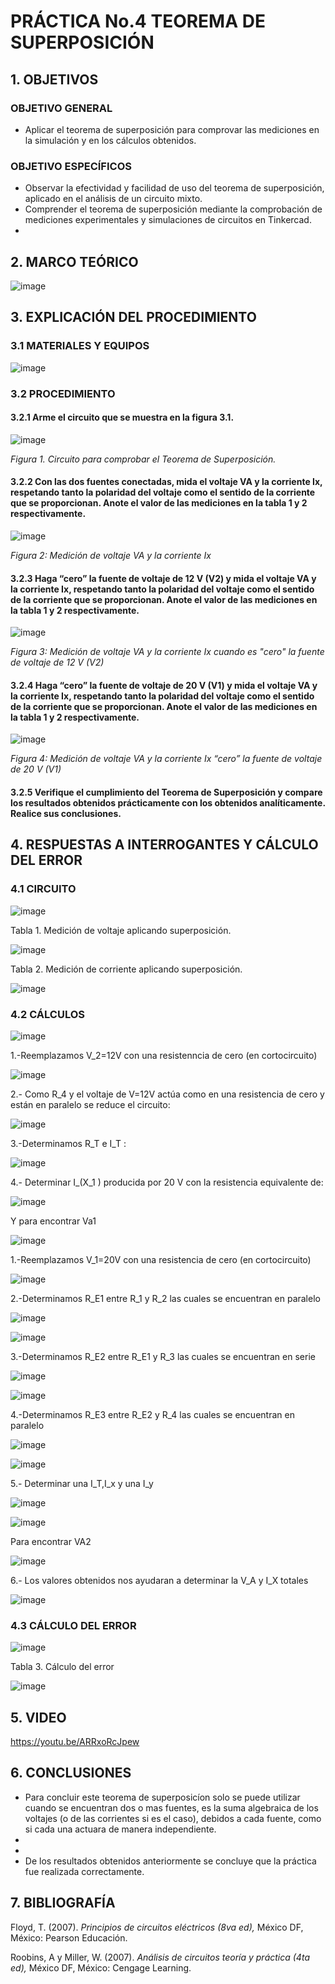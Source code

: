 # PRÁCTICA No.4 TEOREMA DE SUPERPOSICIÓN
## 1. OBJETIVOS
### OBJETIVO GENERAL
- Aplicar el teorema de superposición para comprovar las mediciones en la simulación y en los cálculos obtenidos.
### OBJETIVO ESPECÍFICOS
- Observar la efectividad y facilidad de uso del teorema de superposición, aplicado en el análisis de un circuito mixto.
- Comprender el teorema de superposición mediante la comprobación de mediciones experimentales y simulaciones de circuitos en Tinkercad.
- 
## 2. MARCO TEÓRICO

![image](https://user-images.githubusercontent.com/84431598/125533526-b476c643-3a4a-4a5d-950b-5636dce15984.png)

## 3. EXPLICACIÓN  DEL PROCEDIMIENTO
### 3.1 MATERIALES Y EQUIPOS

![image](https://user-images.githubusercontent.com/84431598/125513157-8a2612cc-f075-4cc8-b092-30a968eb07d5.png)

### 3.2 PROCEDIMIENTO
#### 3.2.1 Arme el circuito que se muestra en la figura 3.1.

![image](https://user-images.githubusercontent.com/84425276/125726840-d45993f8-b2fe-480d-9bfc-a53a183d380b.png)

   *Figura 1. Circuito para comprobar el Teorema de Superposición.*

#### 3.2.2 Con las dos fuentes conectadas, mida el voltaje VA y la corriente Ix, respetando tanto la polaridad del voltaje como el sentido de la corriente que se proporcionan. Anote el valor de las mediciones en la tabla 1 y 2 respectivamente.

![image](https://user-images.githubusercontent.com/84425276/125870436-66ad606d-13df-4a0a-b440-3d9de7420d80.png)

  *Figura 2: Medición de voltaje VA y la corriente Ix*
  
#### 3.2.3 Haga “cero” la fuente de voltaje de 12 V (V2) y mida el voltaje VA y la corriente Ix, respetando tanto la polaridad del voltaje como el sentido de la corriente que se proporcionan. Anote el valor de las mediciones en la tabla 1 y 2 respectivamente.

![image](https://user-images.githubusercontent.com/84425276/125870462-70a76c79-6e5b-49a3-a6bc-bf9b64de1973.png)

  *Figura 3: Medición de voltaje VA y la corriente Ix cuando es "cero" la fuente de voltaje de 12 V (V2)*

#### 3.2.4 Haga “cero” la fuente de voltaje de 20 V (V1) y mida el voltaje VA y la corriente Ix, respetando tanto la polaridad del voltaje como el sentido de la corriente que se proporcionan. Anote el valor de las mediciones en la tabla 1 y 2 respectivamente.

![image](https://user-images.githubusercontent.com/84425276/125870532-6bbbd84d-6468-4609-98de-58197367392a.png)

*Figura 4: Medición de voltaje VA y la corriente Ix “cero” la fuente de voltaje de 20 V (V1)*

#### 3.2.5 Verifique el cumplimiento del Teorema de Superposición y compare los resultados obtenidos prácticamente con los obtenidos analíticamente. Realice sus conclusiones.

## 4. RESPUESTAS A INTERROGANTES Y CÁLCULO DEL ERROR
### 4.1 CIRCUITO

![image](https://user-images.githubusercontent.com/84425276/125870891-95cd40ac-c846-4d8d-9cdd-859fdae52916.png)

Tabla 1. Medición de voltaje aplicando superposición.

![image](https://user-images.githubusercontent.com/84425276/125882311-27f9a1b2-8302-449b-8f18-acb2fcde4c72.png)

Tabla 2. Medición de corriente aplicando superposición.

![image](https://user-images.githubusercontent.com/84425276/125882334-8a69c709-1d1f-4ee8-81ec-8d6913e5c639.png)

### 4.2 CÁLCULOS

![image](https://user-images.githubusercontent.com/84431598/125889176-ed04bd32-ff49-4578-80c1-5cf64d422836.png)

1.-Reemplazamos V_2=12V con una resistenncia de cero (en cortocircuito)

![image](https://user-images.githubusercontent.com/84431598/125889293-3491685f-3869-4d49-b914-ce376a3fa087.png)

2.- Como R_4  y el voltaje de V=12V actúa como en una resistencia de cero y están en paralelo se reduce el circuito:

![image](https://user-images.githubusercontent.com/84431598/125893425-9aa81776-75f5-49c3-9791-0630d141e546.png)

3.-Determinamos R_T  e I_T :

![image](https://user-images.githubusercontent.com/84431598/125893566-bd121662-6aef-42c8-988b-ff7e6e6de917.png)

4.- Determinar I_(X_1 ) producida por 20 V con la resistencia equivalente de:

![image](https://user-images.githubusercontent.com/84431598/125893726-ec6211d0-208c-4d48-9922-d0550fdeb9f1.png)

Y para encontrar Va1

![image](https://user-images.githubusercontent.com/84431598/125893800-eff74c19-302e-444f-a49e-a580439ddf94.png)

1.-Reemplazamos V_1=20V con una resistencia de cero (en cortocircuito)

![image](https://user-images.githubusercontent.com/84431598/125893943-8ab92bae-f006-4e3f-b918-99cd59c7dd6f.png)

2.-Determinamos R_E1 entre R_1 y R_2 las cuales se encuentran en paralelo

![image](https://user-images.githubusercontent.com/84431598/125893995-d2e74d8a-b697-4e7a-acc2-3160b4f9b7bf.png)

![image](https://user-images.githubusercontent.com/84431598/125894091-225509cd-c867-47a9-b212-b40107d7a906.png)

3.-Determinamos R_E2 entre R_E1 y R_3 las cuales se encuentran en serie

![image](https://user-images.githubusercontent.com/84431598/125894303-b7d71c0d-4b87-4966-84f0-82e0eddc0e78.png)

![image](https://user-images.githubusercontent.com/84431598/125894329-b5e4bd39-331b-4552-9bb5-6597664f4f9f.png)

4.-Determinamos R_E3 entre R_E2 y R_4 las cuales se encuentran en paralelo

![image](https://user-images.githubusercontent.com/84431598/125894456-380ffc69-20aa-46f6-b6ea-4fc36d7d8133.png)

![image](https://user-images.githubusercontent.com/84431598/125894549-b1735dc5-df85-41a6-b578-c41aaf49769c.png)

5.- Determinar una I_T,I_x  y una I_y

![image](https://user-images.githubusercontent.com/84431598/125894623-7569964d-6438-4a43-9a2d-f1d88ae752ca.png)

![image](https://user-images.githubusercontent.com/84431598/125894738-2cc7886e-2592-431a-b583-df026e746f79.png)

Para encontrar VA2

![image](https://user-images.githubusercontent.com/84431598/125895008-2522ffab-387d-4267-83d7-84967518f81d.png)

6.- Los valores obtenidos nos ayudaran a determinar la V_A y I_X totales

![image](https://user-images.githubusercontent.com/84431598/125895059-a118b092-0fd7-4035-ae5f-5e7c4efad177.png)

### 4.3 CÁLCULO DEL ERROR

![image](https://user-images.githubusercontent.com/84425276/125882484-e563a193-0f2c-406e-bbf5-64454349a3ed.png)

Tabla 3. Cálculo del error

![image](https://user-images.githubusercontent.com/84425276/125882464-f277f3ad-e9b6-4496-ab91-6b53dc900540.png)

## 5. VIDEO

https://youtu.be/ARRxoRcJpew

## 6. CONCLUSIONES
- Para concluir este teorema de superposicíon solo se puede utilizar cuando se encuentran dos o mas fuentes, es la suma algebraica de los voltajes (o de las corrientes si es el caso), debidos a cada fuente, como si cada una actuara de manera independiente.
-
-
- De los resultados obtenidos anteriormente se concluye que la práctica fue realizada correctamente.
## 7. BIBLIOGRAFÍA
Floyd, T. (2007). *Principios de circuitos eléctricos (8va ed),* México DF, México: Pearson Educación.

Roobins, A y Miller, W. (2007). *Análisis de circuitos teoría y práctica (4ta ed),* México DF, México: Cengage Learning.
